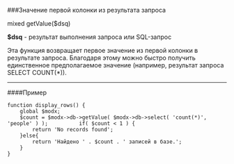 ###Значение первой колонки из результата запроса

mixed getValue($dsq)

**$dsq** - результат выполнения запроса или SQL-запрос

Эта функция возвращает первое значение из первой колонки в результате запроса. Благодаря этому можно быстро получить единственное предполагаемое значение (например, результат запроса SELECT COUNT(*)).

***

####Пример

	function display_rows() {  
		global $modx;  
		$count = $modx->db->getValue( $modx->db->select( 'count(*)', 'people' ) );   		if( $count < 1 ) {  
			return 'No records found';  
		}else{  
			return 'Найдено ' . $count . ' записей в базе.';  
		}  
	}